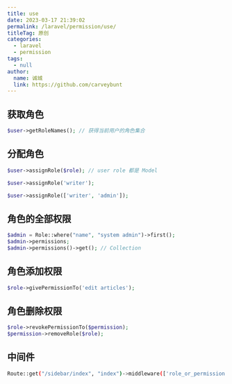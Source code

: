 ```yaml
---
title: use
date: 2023-03-17 21:39:02
permalink: /laravel/permission/use/
titleTag: 原创
categories: 
  - laravel
  - permission
tags: 
  - null
author: 
  name: 诚城
  link: https://github.com/carveybunt
---
```


## 获取角色

```php
$user->getRoleNames(); // 获得当前用户的角色集合
```

## 分配角色

```php
$user->assignRole($role); // user role 都是 Model 

$user->assignRole('writer');

$user->assignRole(['writer', 'admin']);
```

## 角色的全部权限

```php
$admin = Role::where("name", "system admin")->first();
$admin->permissions;
$admin->permissions()->get(); // Collection
```

## 角色添加权限

```php
$role->givePermissionTo('edit articles');


```

## 角色删除权限

```php
$role->revokePermissionTo($permission);
$permission->removeRole($role);
```

## 中间件

```bash
Route::get("/sidebar/index", "index")->middleware(['role_or_permission:super admin|edit,back_users']);// back_users 是guard name
```